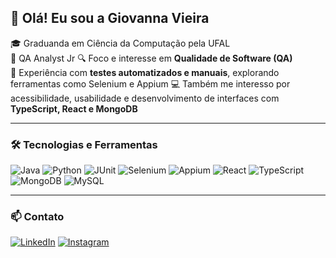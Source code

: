 ## 👋 Olá! Eu sou a Giovanna Vieira

🎓 Graduanda em Ciência da Computação pela UFAL  
💼 QA Analyst Jr
🔍 Foco e interesse em **Qualidade de Software (QA)**  
🧪 Experiência com **testes automatizados e manuais**, explorando ferramentas como Selenium e Appium 
💻 Também me interesso por acessibilidade, usabilidade e desenvolvimento de interfaces com **TypeScript, React e MongoDB**  

---

### 🛠️ Tecnologias e Ferramentas
![Java](https://img.shields.io/badge/Java-ED8B00?style=for-the-badge&logo=java&logoColor=white)
![Python](https://img.shields.io/badge/Python-3776AB?style=for-the-badge&logo=python&logoColor=white)
![JUnit](https://img.shields.io/badge/JUnit-25A162?style=for-the-badge&logo=junit5&logoColor=white)
![Selenium](https://img.shields.io/badge/Selenium-43B02A?style=for-the-badge&logo=selenium&logoColor=white)
![Appium](https://img.shields.io/badge/Appium-FFFFFF?style=for-the-badge&logo=appium&logoColor=purple)
![React](https://img.shields.io/badge/React-20232a?style=for-the-badge&logo=react&logoColor=61dafb)
![TypeScript](https://img.shields.io/badge/TypeScript-007ACC?style=for-the-badge&logo=typescript&logoColor=white)
![MongoDB](https://img.shields.io/badge/MongoDB-4EA94B?style=for-the-badge&logo=mongodb&logoColor=white)
![MySQL](https://img.shields.io/badge/MySQL-4479A1?style=for-the-badge&logo=mysql&logoColor=white)


---

### 📫 Contato
[![LinkedIn](https://img.shields.io/badge/-Linkedin-0077B5?style=flat-square&logo=Linkedin&logoColor=white&link=https://linkedin.com/in/giovanna-vieiraa)](https://linkedin.com/in/giovanna-vieiraa)
[![Instagram](https://img.shields.io/badge/-Instagram-E4405F?style=flat-square&logo=instagram&logoColor=white&link=https://instagram.com/gialmv)](https://instagram.com/gialmv)

